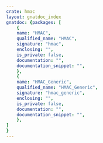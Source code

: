 ```yaml
---
crate: hmac
layout: gnatdoc_index
gnatdoc: {packages: [
    {
    name: "HMAC",
    qualified_name: "HMAC",
    signature: "hmac",
    enclosing: "",
    is_private: false,
    documentation: "",
    documentation_snippet: "",
    },
    {
    name: "HMAC_Generic",
    qualified_name: "HMAC_Generic",
    signature: "hmac_generic",
    enclosing: "",
    is_private: false,
    documentation: "",
    documentation_snippet: "",
    },
]
}
---
```

